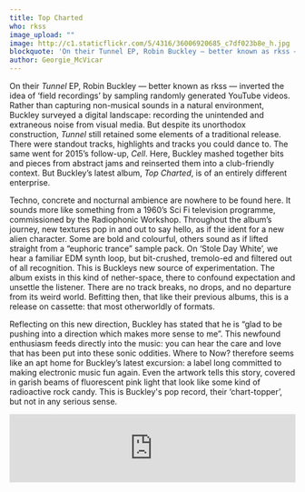 ```yaml
---
title: Top Charted
who: rkss
image_upload: ""
image: http://c1.staticflickr.com/5/4316/36006920685_c7df023b8e_h.jpg
blockquote: 'On their Tunnel EP, Robin Buckley — better known as rkss — inverted the idea of ‘field recordings’ by sampling randomly generated YouTube videos. Rather than capturing non-musical sounds in a natural environment, Buckley surveyed a digital landscape: recording the unintended and extraneous noise from visual media. But despite its unorthodox construction, Tunnel still retained some elements of a traditional release. '
author: Georgie_McVicar
---
```

On their _Tunnel_ EP, Robin Buckley — better known as rkss — inverted the idea of ‘field recordings’ by sampling randomly generated YouTube videos. Rather than capturing non-musical sounds in a natural environment, Buckley surveyed a digital landscape: recording the unintended and extraneous noise from visual media. But despite its unorthodox construction, _Tunnel_ still retained some elements of a traditional release. There were standout tracks, highlights and tracks you could dance to. The same went for 2015’s follow-up, _Cell_. Here, Buckley mashed together bits and pieces from abstract jams and reinserted them into a club-friendly context. But Buckley’s latest album, _Top Charted_, is of an entirely different enterprise.

Techno, concrete and nocturnal ambience are nowhere to be found here. It sounds more like something from a 1960’s Sci Fi television programme, commissioned by the Radiophonic Workshop. Throughout the album’s journey, new textures pop in and out to say hello, as if the ident for a new alien character. Some are bold and colourful, others sound as if lifted straight from a “euphoric trance” sample pack. On ‘Stole Day White’, we hear a familiar EDM synth loop, but bit-crushed, tremolo-ed and filtered out of all recognition. This is Buckleys new source of experimentation. The album exists in this kind of nether-space, there to confound expectation and unsettle the listener. There are no track breaks, no drops, and no departure from its weird world. Befitting then, that like their previous albums, this is a release on cassette: that most otherworldly of formats.

Reflecting on this new direction, Buckley has stated that he is “glad to be pushing into a direction which makes more sense to me”. This newfound enthusiasm feeds directly into the music: you can hear the care and love that has been put into these sonic oddities. Where to Now? therefore seems like an apt home for Buckley’s latest excursion: a label long committed to making electronic music fun again. Even the artwork tells this story, covered in garish beams of fluorescent pink light that look like some kind of radioactive rock candy. This is Buckley's pop record, their ‘chart-topper’, but not in any serious sense.

<iframe style="border: 0; width: 100%; height: 120px;" src="https://bandcamp.com/EmbeddedPlayer/album=286423337/size=large/bgcol=ffffff/linkcol=f171a2/tracklist=false/artwork=small/transparent=true/" seamless><a href="http://wheretonow.bandcamp.com/album/top-charted">Top Charted by rkss</a></iframe>